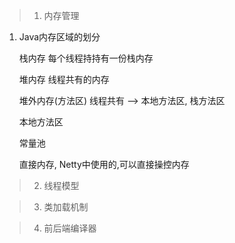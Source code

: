 > 1.  内存管理



1. Java内存区域的划分

   栈内存 每个线程持持有一份栈内存

   堆内存	线程共有的内存

   堆外内存(方法区) 线程共有 --> 本地方法区, 栈方法区

   本地方法区

   常量池

   直接内存, Netty中使用的,可以直接操控内存

> 2. 线程模型



> 3. 类加载机制



> 4. 前后端编译器